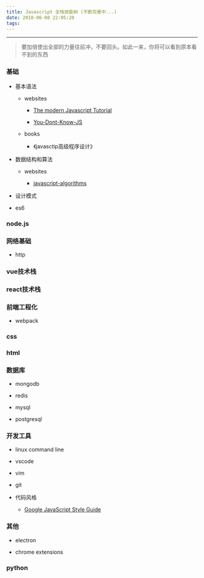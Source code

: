 ```yaml
---
title: Javascript 全栈技能树 (不断完善中...)
date: 2018-06-08 22:05:20
tags:
---
```

  
- - -  

> 要加倍使出全部的力量往前冲，不要回头。如此一来，你将可以看到原本看不到的东西

### 基础

* 基本语法

    * websites

        * [The modern Javascript Tutorial](http://javascript.info/)

        * [You-Dont-Know-JS](https://github.com/getify/You-Dont-Know-JS)

    * books

        * 《javasctip高级程序设计》

* 数据结构和算法

    * websites

        * [javascript-algorithms](https://github.com/trekhleb/javascript-algorithms/)


* 设计模式

* es6

### node.js

### 网络基础

* http

### vue技术栈

### react技术栈

### 前端工程化

* webpack

### css


### html

### 数据库

* mongodb

* redis

* mysql

* postgresql

### 开发工具
* linux command line
* vscode 
* vim
* git

* 代码风格

    * [Google JavaScript Style Guide](https://google.github.io/styleguide/jsguide.html)

### 其他

* electron 

* chrome extensions

### python

